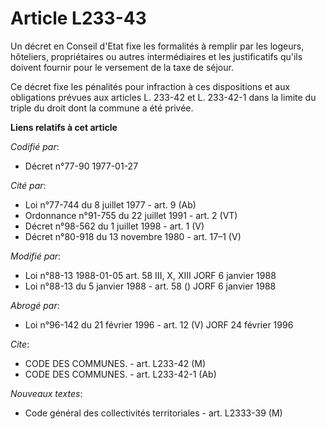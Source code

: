 # Article L233-43

Un décret en Conseil d'Etat fixe les formalités à remplir par les logeurs, hôteliers, propriétaires ou autres intermédiaires
et les justificatifs qu'ils doivent fournir pour le versement de la taxe de séjour.

Ce décret fixe les pénalités pour infraction à ces dispositions et aux obligations prévues aux articles L. 233-42 et L.
233-42-1 dans la limite du triple du droit dont la commune a été privée.

**Liens relatifs à cet article**

_Codifié par_:

  - Décret n°77-90 1977-01-27

_Cité par_:

  - Loi n°77-744 du 8 juillet 1977 - art. 9 (Ab)
  - Ordonnance n°91-755 du 22 juillet 1991 - art. 2 (VT)
  - Décret n°98-562 du 1 juillet 1998 - art. 1 (V)
  - Décret n°80-918 du 13 novembre 1980 - art. 17–1 (V)

_Modifié par_:

  - Loi n°88-13 1988-01-05 art. 58 III, X, XIII JORF 6 janvier 1988
  - Loi n°88-13 du 5 janvier 1988 - art. 58 () JORF 6 janvier 1988

_Abrogé par_:

  - Loi n°96-142 du 21 février 1996 - art. 12 (V) JORF 24 février 1996

_Cite_:

  - CODE DES COMMUNES. - art. L233-42 (M)
  - CODE DES COMMUNES. - art. L233-42-1 (Ab)

_Nouveaux textes_:

  - Code général des collectivités territoriales - art. L2333-39 (M)
